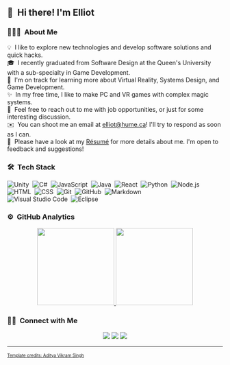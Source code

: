 ## 👋 &nbsp;Hi there! I'm Elliot

### 👨🏻‍💻 &nbsp;About Me

💡 &nbsp;I like to explore new technologies and develop software solutions and quick hacks.\
🎓 &nbsp;I recently graduated from Software Design at the Queen's University with a sub-specialty in Game Development.\
🌱 &nbsp;I'm on track for learning more about Virtual Reality, Systems Design, and Game Development.\
✨ &nbsp;In my free time, I like to make PC and VR games with complex magic systems.\
💬 &nbsp;Feel free to reach out to me with job opportunities, or just for some interesting discussion.\
✉️ &nbsp;You can shoot me an email at elliot@hume.ca! I'll try to respond as soon as I can.\
📄 &nbsp;Please have a look at my [Résumé](https://elliothume.github.io/Resume/) for more details about me. I'm open to feedback and suggestions!

### 🛠 &nbsp;Tech Stack

![Unity](https://img.shields.io/badge/-Unity-05122A?style=flat&logo=unity)&nbsp;
![C#](https://img.shields.io/badge/-C%23-05122A?style=flat&logo=C%2B%2B)&nbsp;
![JavaScript](https://img.shields.io/badge/-JavaScript-05122A?style=flat&logo=javascript)&nbsp;
![Java](https://img.shields.io/badge/-Java-05122A?style=flat&logo=Java&logoColor=FFA518)&nbsp;
![React](https://img.shields.io/badge/-React-05122A?style=flat&logo=react)&nbsp;
![Python](https://img.shields.io/badge/-Python-05122A?style=flat&logo=python)&nbsp;
![Node.js](https://img.shields.io/badge/-Node.js-05122A?style=flat&logo=node.js)&nbsp;
![HTML](https://img.shields.io/badge/-HTML-05122A?style=flat&logo=HTML5)&nbsp;
![CSS](https://img.shields.io/badge/-CSS-05122A?style=flat&logo=CSS3&logoColor=1572B6)&nbsp;
![Git](https://img.shields.io/badge/-Git-05122A?style=flat&logo=git)&nbsp;
![GitHub](https://img.shields.io/badge/-GitHub-05122A?style=flat&logo=github)&nbsp;
![Markdown](https://img.shields.io/badge/-Markdown-05122A?style=flat&logo=markdown)\
![Visual Studio Code](https://img.shields.io/badge/-Visual%20Studio%20Code-05122A?style=flat&logo=visual-studio-code&logoColor=007ACC)&nbsp;
![Eclipse](https://img.shields.io/badge/-Eclipse-05122A?style=flat&logo=eclipse-ide&logoColor=2C2255)

### ⚙️ &nbsp;GitHub Analytics

<p align="center">
<a href="https://github.com/AVS1508">
  <img height="180em" src="https://github-readme-stats-eight-theta.vercel.app/api?username=ElliotHume&show_icons=true&theme=algolia&include_all_commits=true&count_private=true"/>
  <img height="180em" src="https://github-readme-stats-eight-theta.vercel.app/api/top-langs/?username=ElliotHume&layout=compact&langs_count=8&theme=algolia"/>
</a>
</p>

### 🤝🏻 &nbsp;Connect with Me

<p align="center">
<a href="https://elliothume.github.io/"><img src="https://img.shields.io/badge/-elliothue.github.io-3423A6?style=flat&logo=Google-Chrome&logoColor=white"/></a>
<a href="https://www.linkedin.com/in/elliot-hume-729062124/"><img src="https://img.shields.io/badge/-Elliot%20Hume-0077B5?style=flat&logo=Linkedin&logoColor=white"/></a>
<a href="mailto:elliot@hume.ca"><img src="https://img.shields.io/badge/-elliot@hume.ca-D14836?style=flat&logo=Gmail&logoColor=white"/></a>
</p>

-----
<p style="font-size: x-small;">
  <a href="https://github.com/AVS1508">Template credits: Aditya Vikram Singh</a>
</p>
